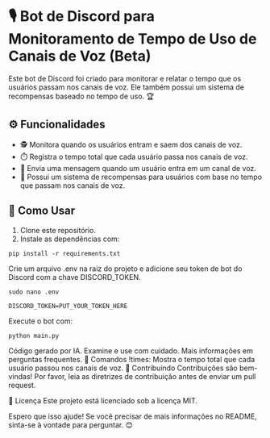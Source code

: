 # 🎙️ Bot de Discord para Monitoramento de Tempo de Uso de Canais de Voz (Beta)

Este bot de Discord foi criado para monitorar e relatar o tempo que os usuários passam nos canais de voz. Ele também possui um sistema de recompensas baseado no tempo de uso. 🏆

## ⚙️ Funcionalidades

- 🕵️ Monitora quando os usuários entram e saem dos canais de voz.
- ⏱️ Registra o tempo total que cada usuário passa nos canais de voz.
- 📢 Envia uma mensagem quando um usuário entra em um canal de voz.
- 🎁 Possui um sistema de recompensas para usuários com base no tempo que passam nos canais de voz.

## 🚀 Como Usar

1. Clone este repositório.
2. Instale as dependências com:

```
pip install -r requirements.txt
```
Crie um arquivo .env na raiz do projeto e adicione seu token de bot do Discord com a chave DISCORD_TOKEN.
```
sudo nano .env
```
```
DISCORD_TOKEN=PUT_YOUR_TOKEN_HERE
```

Execute o bot com:
```
python main.py
```
Código gerado por IA. Examine e use com cuidado. Mais informações em perguntas frequentes.
🤖 Comandos
!times: Mostra o tempo total que cada usuário passou nos canais de voz.
👥 Contribuindo
Contribuições são bem-vindas! Por favor, leia as diretrizes de contribuição antes de enviar um pull request.

📄 Licença
Este projeto está licenciado sob a licença MIT.


Espero que isso ajude! Se você precisar de mais informações no README, sinta-se à vontade para perguntar. 😊
